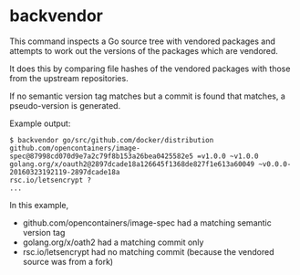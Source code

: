 backvendor
==========

This command inspects a Go source tree with vendored packages and attempts to work out the versions of the packages which are vendored.

It does this by comparing file hashes of the vendored packages with those from the upstream repositories.

If no semantic version tag matches but a commit is found that matches, a pseudo-version is generated.

Example output:

```
$ backvendor go/src/github.com/docker/distribution
github.com/opencontainers/image-spec@87998cd070d9e7a2c79f8b153a26bea0425582e5 =v1.0.0 ~v1.0.0
golang.org/x/oauth2@2897dcade18a126645f1368de827f1e613a60049 ~v0.0.0-20160323192119-2897dcade18a
rsc.io/letsencrypt ?
...
```

In this example,

* github.com/opencontainers/image-spec had a matching semantic version tag
* golang.org/x/oath2 had a matching commit only
* rsc.io/letsencrypt had no matching commit (because the vendored source was from a fork)
